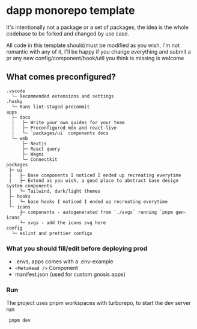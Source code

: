 # dapp monorepo template


It's intentionally not a package or a set of packages, the idea is the whole codebase to be forked and changed by use case.  

All code in this template should/must be modified as you wish, I'm not romantic with any of it, I'll be happy if you change everything and submit a pr any new config/component/hook/util you think is missing is welcome 

## What comes preconfigured?

```
.vscode
  └─ Recommended extensions and settings
.husky
  └─ Runs lint-staged precommit
apps
  ├─ docs
  |   ├─ Write your own guides for your team
  |   ├─ Preconfigured mdx and react-live
  |   └─ `packages/ui` components docs
  └─ web
      ├─ Nextjs
      ├─ React query
      ├─ Wagmi
      └─ Connectkit
packages
 ├─ ui
 |   ├─ Base components I noticed I ended up recreating everytime
 |   ├─ Extend as you wish, a good place to abstract base design system components
 |   └─ Tailwind, dark/light themes
 ├─ hooks
 |   └─ base hooks I noticed I ended up recreating everytime
 └─ icons
     ├─ components - autogenerated from `./svgs` running `pnpm gen-icons`
     └─ svgs - add the icons svg here
config
  └─ eslint and prettier configs
```

### What you should fill/edit before deploying prod
- .envs, apps comes with a .env-example
- `<MetaHead />` Component
- manifest.json (used for custom gnosis apps)

### Run

The project uses pnpm workspaces with turborepo, to start the dev server run
```
 pnpm dev
```

